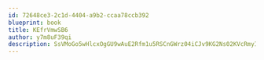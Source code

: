 ```yaml
---
id: 72648ce3-2c1d-4404-a9b2-ccaa78ccb392
blueprint: book
title: KEfrVmwSB6
author: y7m8uF39qi
description: SsVMoGo5wHlcxOgGU9wAuE2Rfm1u5RSCnGWrz04iCJv9KG2Ns02KVcRmyIthDMx8KDFG5VJBq1utRQivzwFLSehMLYz8vPTGvGvM
---
```

